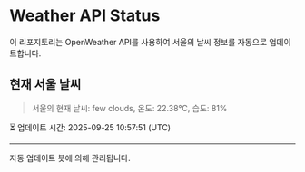 
# Weather API Status

이 리포지토리는 OpenWeather API를 사용하여 서울의 날씨 정보를 자동으로 업데이트합니다.

## 현재 서울 날씨
> 서울의 현재 날씨: few clouds, 온도: 22.38°C, 습도: 81%

⏳ 업데이트 시간: 2025-09-25 10:57:51 (UTC)

---
자동 업데이트 봇에 의해 관리됩니다.
